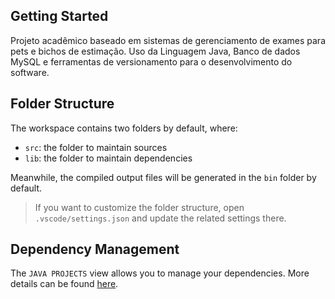 ## Getting Started

Projeto acadêmico baseado em sistemas de gerenciamento de exames para pets e bichos de estimação.
Uso da Linguagem Java, Banco de dados MySQL e ferramentas de versionamento para o desenvolvimento do software.

## Folder Structure

The workspace contains two folders by default, where:

- `src`: the folder to maintain sources
- `lib`: the folder to maintain dependencies

Meanwhile, the compiled output files will be generated in the `bin` folder by default.

> If you want to customize the folder structure, open `.vscode/settings.json` and update the related settings there.

## Dependency Management

The `JAVA PROJECTS` view allows you to manage your dependencies. More details can be found [here](https://github.com/microsoft/vscode-java-dependency#manage-dependencies).


